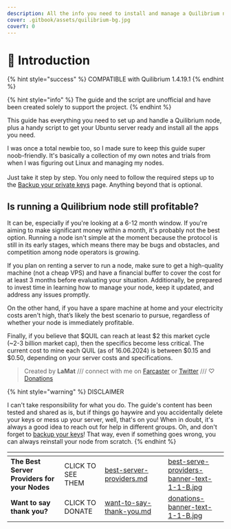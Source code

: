 ```yaml
---
description: All the info you need to install and manage a Quilibrium node
cover: .gitbook/assets/quilibrium-bg.jpg
coverY: 0
---
```


# 🖖 Introduction

{% hint style="success" %}
COMPATIBLE with Quilibrium 1.4.19.1
{% endhint %}

{% hint style="info" %}
The guide and the script are unofficial and have been created solely to support the project.
{% endhint %}

This guide has everything you need to set up and handle a Quilibrium node, plus a handy script to get your Ubuntu server ready and install all the apps you need.

I was once a total newbie too, so I made sure to keep this guide super noob-friendly. It's basically a collection of my own notes and trials from when I was figuring out Linux and managing my nodes.\
\
Just take it step by step. You only need to follow the required steps up to the  [Backup your private keys](backup-your-private-keys.md) page. Anything beyond that is optional.

## Is running a Quilibrium node still profitable?

It can be, especially if you're looking at a 6-12 month window. If you're aiming to make significant money within a month, it's probably not the best option. Running a node isn't simple at the moment because the protocol is still in its early stages, which means there may be bugs and obstacles, and competition among node operators is growing.

If you plan on renting a server to run a node, make sure to get a high-quality machine (not a cheap VPS) and have a financial buffer to cover the cost for at least 3 months before evaluating your situation. Additionally, be prepared to invest time in learning how to manage your node, keep it updated, and address any issues promptly.

On the other hand, if you have a spare machine at home and your electricity costs aren't high, that’s likely the best scenario to pursue, regardless of whether your node is immediately profitable.

Finally, if you believe that $QUIL can reach at least $2 this market cycle (\~2-3 billion market cap), then the specifics become less critical. The current cost to mine each QUIL (as of 16.06.2024) is between $0.15 and $0.50, depending on your server costs and specifications.

> Created by **LaMat** /// connect with me on [Farcaster](https://warpcast.com/\~/invite-page/373160?id=67559391) or [Twitter](https://twitter.com/LaMat1111) /// ♡ [Donations](want-to-say-thank-you.md)

{% hint style="warning" %}
DISCLAIMER

I can't take responsibility for what you do. The guide's content has been tested and shared as is, but if things go haywire and you accidentally delete your keys or mess up your server, well, that's on you! When in doubt, it's always a good idea to reach out for help in different groups. Oh, and don't forget to [backup your keys](backup-your-private-keys.md)! That way, even if something goes wrong, you can always reinstall your node from scratch.
{% endhint %}



<table data-card-size="large" data-column-title-hidden data-view="cards" data-full-width="false"><thead><tr><th></th><th></th><th data-hidden data-card-target data-type="content-ref"></th><th data-hidden></th><th data-hidden data-card-cover data-type="files"></th></tr></thead><tbody><tr><td><strong>The Best Server Providers for your Nodes</strong></td><td>CLICK TO SEE THEM</td><td><a href="best-server-providers.md">best-server-providers.md</a></td><td></td><td><a href=".gitbook/assets/best-serve-providers-banner-text-1-1-B.jpg">best-serve-providers-banner-text-1-1-B.jpg</a></td></tr><tr><td><strong>Want to say thank you?</strong></td><td>CLICK TO DONATE</td><td><a href="want-to-say-thank-you.md">want-to-say-thank-you.md</a></td><td></td><td><a href=".gitbook/assets/donations-banner-text-1-1-B.jpg">donations-banner-text-1-1-B.jpg</a></td></tr></tbody></table>
